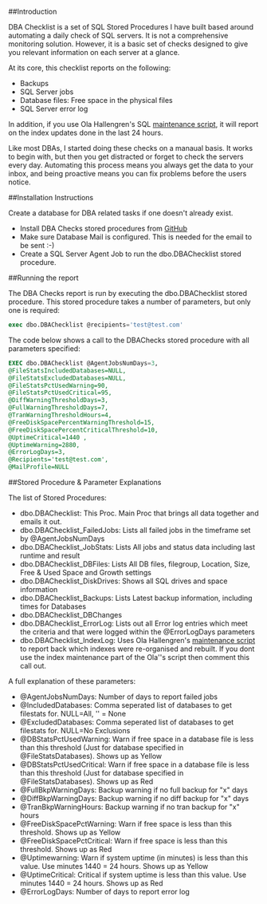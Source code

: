##Introduction

DBA Checklist is a set of SQL Stored Procedures I have built based around automating a daily check of SQL servers. It is not a comprehensive monitoring solution. However, it is a basic set of checks designed to give you relevant information on each server at a glance.

At its core, this checklist reports on the following:

- Backups
- SQL Server jobs
- Database files: Free space in the physical files
- SQL Server error log

In addition, if you use Ola Hallengren's SQL [maintenance script][2], it will report on the index updates done in the last 24 hours.

Like most DBAs, I started doing these checks on a manaual basis.  It works to begin with, but then you get distracted or forget to check the servers every day.  Automating this process means you always get the data to your inbox, and being proactive means you can fix problems before the users notice.

##Installation Instructions

Create a database for DBA related tasks if one doesn't already exist.


- Install DBA Checks stored procedures from [GitHub][1]
- Make sure Database Mail is configured.  This is needed for the email to be sent :-)
- Create a SQL Server Agent Job to run the dbo.DBAChecklist stored procedure.

##Running the report

The DBA Checks report is run by executing the dbo.DBAChecklist stored procedure.  This stored procedure takes a number of parameters, but only one is required:

```sql
exec dbo.DBAChecklist @recipients='test@test.com'
```

The code below shows a call to the DBAChecks stored procedure with all parameters specified:

```sql
EXEC dbo.DBAChecklist @AgentJobsNumDays=3,
@FileStatsIncludedDatabases=NULL, 
@FileStatsExcludedDatabases=NULL, 
@FileStatsPctUsedWarning=90, 
@FileStatsPctUsedCritical=95, 
@DiffWarningThresholdDays=3, 
@FullWarningThresholdDays=7, 
@TranWarningThresholdHours=4, 
@FreeDiskSpacePercentWarningThreshold=15, 
@FreeDiskSpacePercentCriticalThreshold=10, 
@UptimeCritical=1440 ,
@UptimeWarning=2880, 
@ErrorLogDays=3,
@Recipients='test@test.com',
@MailProfile=NULL
```



##Stored Procedure & Parameter Explanations

The list of Stored Procedures:

- dbo.DBAChecklist: This Proc. Main Proc that brings all data together and emails it out.
- dbo.DBAChecklist_FailedJobs: Lists all failed jobs in the timeframe set by @AgentJobsNumDays
- dbo.DBAChecklist_JobStats: Lists All jobs and status data including last runtime and result
- dbo.DBAChecklist_DBFiles: Lists All DB files, filegroup, Location, Size, Free & Used Space and Growth settings
- dbo.DBAChecklist_DiskDrives: Shows all SQL drives and space information
- dbo.DBAChecklist_Backups: Lists Latest backup information, including times for Databases  
- dbo.DBAChecklist_DBChanges 						
- dbo.DBAChecklist_ErrorLog: Lists out all Error log entries which meet the criteria and that were logged within the @ErrorLogDays parameters
- dbo.DBAChecklist_IndexLog: Uses Ola Hallengren's [maintenance script][2] to report back which indexes were re-organised and rebuilt.  If you dont use the index maintenance part of the Ola''s script then comment this call out. 

A full explanation of these parameters:

- @AgentJobsNumDays: Number of days to report failed jobs
- @IncludedDatabases: Comma seperated list of databases to get filestats for. NULL=All, '' = None
- @ExcludedDatabases: Comma seperated list of databases to get filestats for. NULL=No Exclusions
- @DBStatsPctUsedWarning: Warn if free space in a database file is less than this threshold (Just for database specified in @FileStatsDatabases). Shows up as Yellow
- @DBStatsPctUsedCritical: Warn if free space in a database file is less than this threshold (Just for database specified in @FileStatsDatabases). Shows up as Red
- @FullBkpWarningDays: Backup warning if no full backup for "x" days 
- @DiffBkpWarningDays: Backup warning if no diff backup for "x" days
- @TranBkpWarningHours: Backup warning if no tran backup for "x" hours 
- @FreeDiskSpacePctWarning: Warn if free space is less than this threshold. Shows up as Yellow 
- @FreeDiskSpacePctCritical: Warn if free space is less than this threshold. Shows up as Red  
- @Uptimewarning: Warn if system uptime (in minutes) is less than this value. Use minutes 1440 = 24 hours.  Shows up as Yellow
- @UptimeCritical: Critical if system uptime is less than this value. Use minutes 1440 = 24 hours. Shows up as Red 
- @ErrorLogDays: Number of days to report error log



[1]: https://github.com/mealies/DBAChecklist       	"GitHub"
[2]: http://ola.hallengren.com  					"maintenance script"
